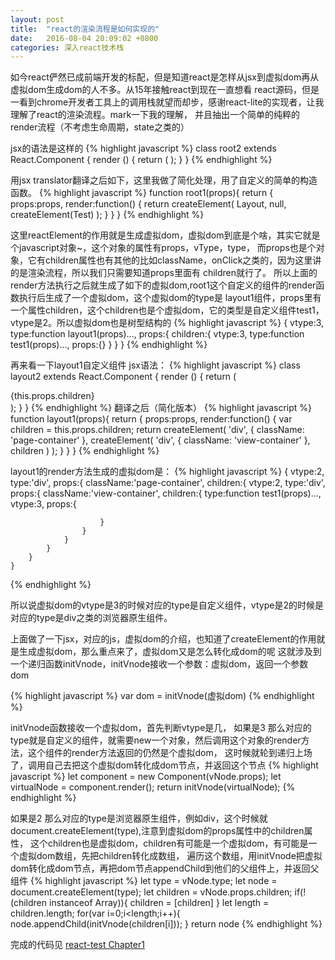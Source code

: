```yaml
---
layout: post
title:  "react的渲染流程是如何实现的"
date:   2016-08-04 20:09:02 +0800
categories: 深入react技术栈
---
```

如今react俨然已成前端开发的标配，但是知道react是怎样从jsx到虚拟dom再从虚拟dom生成dom的人不多。从15年接触react到现在一直想看
react源码，但是一看到chrome开发者工具上的调用栈就望而却步，感谢react-lite的实现者，让我理解了react的渲染流程。mark一下我的理解，
并且抽出一个简单的纯粹的render流程（不考虑生命周期，state之类的）

jsx的语法是这样的
{% highlight javascript %}
    class root2 extends React.Component {
      render () {
        return (
          <Layout>
            <Test></Test>
          </Layout>
        );
      }
    }
{% endhighlight %}

用jsx translator翻译之后如下，这里我做了简化处理，用了自定义的简单的构造函数。
{% highlight javascript %}
    function root1(props){
        return {
            props:props,
            render:function() {
                return  createElement(
                    Layout,
                    null,
                    createElement(Test)
                );
            }
        }
    }
{% endhighlight %}

这里reactElement的作用就是生成虚拟dom，虚拟dom到底是个啥，其实它就是个javascript对象~，这个对象的属性有props，vType，type，
而props也是个对象，它有children属性也有其他的比如className，onClick之类的，因为这里讲的是渲染流程，所以我们只需要知道props里面有
children就行了。
所以上面的render方法执行之后就生成了如下的虚拟dom,root1这个自定义的组件的render函数执行后生成了一个虚拟dom，这个虚拟dom的type是
layout1组件，props里有一个属性children，这个children也是个虚拟dom，它的类型是自定义组件test1，vtype是2。所以虚拟dom也是树型结构的
{% highlight javascript %}
    {
      vtype:3,
      type:function layout1(props)...,
      props:{
        children:{
          vtype:3,
          type:function test1(props)...,
          props:{}
        }
      }
    }
{% endhighlight %}


再来看一下layout1自定义组件
jsx语法：
{% highlight javascript %}
    class layout2 extends React.Component {
      render () {
        return (
          <div className='page-container'>
            <div className='view-container'>
              {this.props.children}
            </div>
          </div>
        );
      }
    }
{% endhighlight %}
翻译之后（简化版本）
{% highlight javascript %}
    function layout1(props){
        return {
            props:props,
            render:function() {
                var children = this.props.children;
                return createElement(
                    'div',
                    { className: 'page-container' },
                    createElement(
                        'div',
                        { className: 'view-container' },
                        children
                    )
                );
            }
        }
    }
{% endhighlight %}

layout1的render方法生成的虚拟dom是：
{% highlight javascript %}
    {
        vtype:2,
        type:'div',
        props:{
            className:'page-container',
            children:{
                vtype:2,
                type:'div',
                props:{
                    className:'view-container',
                    children:{
                        type:function test1(props)...,
                        vtype:3,
                        props:{

                        }
                    }
                }
            }
        }
    }
{% endhighlight %}

所以说虚拟dom的vtype是3的时候对应的type是自定义组件，vtype是2的时候是对应的type是div之类的浏览器原生组件。

上面做了一下jsx，对应的js，虚拟dom的介绍，也知道了createElement的作用就是生成虚拟dom，那么重点来了，虚拟dom又是怎么转化成dom的呢
这就涉及到一个递归函数initVnode，initVnode接收一个参数：虚拟dom，返回一个参数dom

{% highlight javascript %}
   var dom = initVnode(虚拟dom)
{% endhighlight %}

initVnode函数接收一个虚拟dom，首先判断vtype是几，
如果是3 那么对应的type就是自定义的组件，就需要new一个对象，然后调用这个对象的render方法，这个组件的render方法返回的仍然是个虚拟dom，
这时候就轮到递归上场了，调用自己去把这个虚拟dom转化成dom节点，并返回这个节点
{% highlight javascript %}
     let component = new Component(vNode.props);
     let virtualNode = component.render();
     return initVnode(virtualNode);
{% endhighlight %}


如果是2 那么对应的type是浏览器原生组件，例如div，这个时候就document.createElement(type),注意到虚拟dom的props属性中的children属性，
这个children也是虚拟dom，children有可能是一个虚拟dom，有可能是一个虚拟dom数组，先把children转化成数组，
遍历这个数组，用initVnode把虚拟dom转化成dom节点，再把dom节点appendChild到他们的父组件上，并返回父组件
{% highlight javascript %}
     let type = vNode.type;
     let node = document.createElement(type);
     let children = vNode.props.children;
     if(!(children instanceof Array)){
       children = [children]
     }
     let length = children.length;
     for(var i=0;i<length;i++){
         node.appendChild(initVnode(children[i]));
     }
     return node
{% endhighlight %}

完成的代码见
[react-test Chapter1](https://github.com/luckyCao/react-test)











